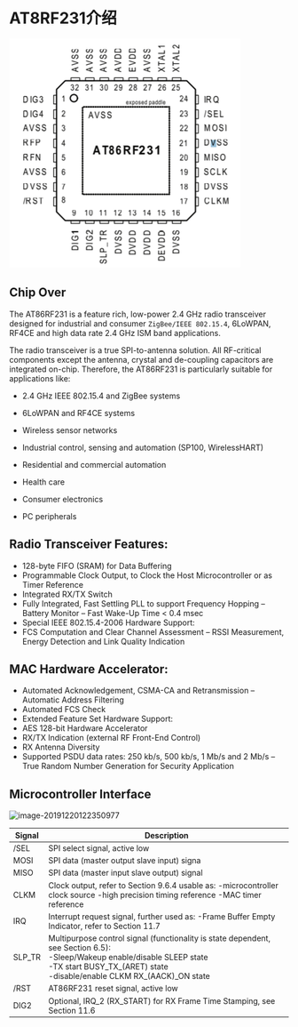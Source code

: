 

# AT8RF231介绍



![AT86RF231](..\附件\image-20191220121451359.png)

## Chip Over

The AT86RF231 is a feature rich, low-power 2.4 GHz radio transceiver designed for industrial and consumer `ZigBee/IEEE 802.15.4`, 6LoWPAN, RF4CE and high data rate 2.4 GHz ISM band applications. 

The radio transceiver is a true SPI-to-antenna solution. All RF-critical components except the antenna, crystal and de-coupling capacitors are integrated on-chip. Therefore, the AT86RF231 is particularly suitable for applications like: 

* 2.4 GHz IEEE 802.15.4 and ZigBee systems

*  6LoWPAN and RF4CE systems

*  Wireless sensor networks

* Industrial control, sensing and automation (SP100, WirelessHART) 

*  Residential and commercial automation 

* Health care 

*  Consumer electronics 

* PC peripherals



## Radio Transceiver Features:

- 128-byte FIFO (SRAM) for Data Buffering
- Programmable Clock Output, to Clock the Host Microcontroller or as Timer Reference 
- Integrated RX/TX Switch 
- Fully Integrated, Fast Settling PLL to support Frequency Hopping – Battery Monitor – Fast Wake-Up Time < 0.4 msec 
-  Special IEEE 802.15.4-2006 Hardware Support: 
-   FCS Computation and Clear Channel Assessment – RSSI Measurement, Energy Detection and Link Quality Indication 

 ## MAC Hardware Accelerator: 
-  Automated Acknowledgement, CSMA-CA and Retransmission – Automatic Address Filtering 
-  Automated FCS Check 
-  Extended Feature Set Hardware Support: 
-  AES 128-bit Hardware Accelerator 
-  RX/TX Indication (external RF Front-End Control) 
-  RX Antenna Diversity 
-  Supported PSDU data rates: 250 kb/s, 500 kb/s, 1 Mb/s and 2 Mb/s – True Random Number Generation for Security Application 

## Microcontroller Interface

![image-20191220122350977](C:\Users\569hm\code\CatFly-Tutorial\附件\image-20191220122350977.png)

| Signal | Description                                                  |
| ------ | ------------------------------------------------------------ |
| /SEL   | SPI select signal, active low                                |
| MOSI   | SPI data (master output slave input) signa                   |
| MISO   | SPI data (master input slave output) signal                  |
| CLKM   | Clock output, refer to Section 9.6.4 usable as: -microcontroller clock source -high precision timing reference -MAC timer reference |
| IRQ    | Interrupt request signal, further used as: -Frame Buffer Empty Indicator, refer to Section 11.7 |
| SLP_TR | Multipurpose control signal (functionality is state dependent, see Section 6.5): <br />-Sleep/Wakeup enable/disable SLEEP state<br /> -TX start BUSY_TX_(ARET) state<br /> -disable/enable CLKM RX_(AACK)_ON state |
| /RST   | AT86RF231 reset signal, active low                           |
| DIG2   | Optional, IRQ_2 (RX_START) for RX Frame Time Stamping, see Section 11.6 |

